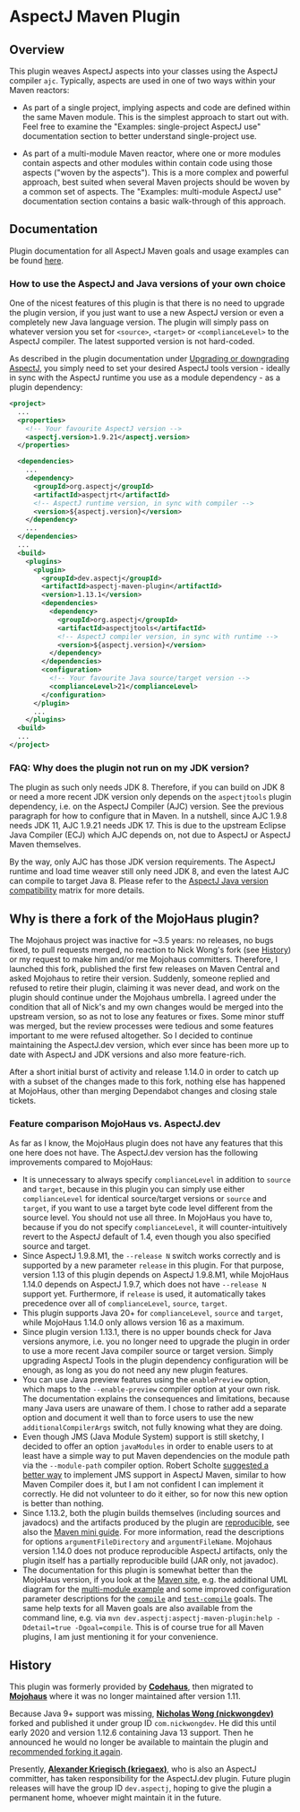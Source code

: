 # AspectJ Maven Plugin

## Overview 

This plugin weaves AspectJ aspects into your classes using the AspectJ compiler `ajc`.
Typically, aspects are used in one of two ways within your Maven reactors:

  * As part of a single project, implying aspects and code are defined within the same Maven module. This is the
    simplest approach to start out with. Feel free to examine the "Examples: single-project AspectJ use" documentation
    section to better understand single-project use.

  * As part of a multi-module Maven reactor, where one or more modules contain aspects and other modules within contain
    code using those aspects ("woven by the aspects"). This is a more complex and powerful approach, best suited when
    several Maven projects should be woven by a common set of aspects. The "Examples: multi-module AspectJ use"
    documentation section contains a basic walk-through of this approach.

## Documentation

Plugin documentation for all AspectJ Maven goals and usage examples can be found
[here](https://dev-aspectj.github.io/aspectj-maven-plugin/).

### How to use the AspectJ and Java versions of your own choice

One of the nicest features of this plugin is that there is no need to upgrade the plugin version, if you just want to
use a new AspectJ version or even a completely new Java language version. The plugin will simply pass on whatever
version you set for `<source>`, `<target>` or `<complianceLevel>` to the AspectJ compiler. The latest supported version
is not hard-coded.

As described in the plugin documentation under [Upgrading or downgrading AspectJ](https://dev-aspectj.github.io/aspectj-maven-plugin/usage.html#Upgrading_or_downgrading_AspectJ), you simply need to set your desired AspectJ tools version - ideally in sync
with the AspectJ runtime you use as a module dependency - as a plugin dependency:

```xml
<project>
  ...
  <properties>
    <!-- Your favourite AspectJ version -->
    <aspectj.version>1.9.21</aspectj.version>
  </properties>

  <dependencies>
    ...
    <dependency>
      <groupId>org.aspectj</groupId>
      <artifactId>aspectjrt</artifactId>
      <!-- AspectJ runtime version, in sync with compiler -->
      <version>${aspectj.version}</version>
    </dependency>
    ...
  </dependencies>
  ...
  <build>
    <plugins>
      <plugin>
        <groupId>dev.aspectj</groupId>
        <artifactId>aspectj-maven-plugin</artifactId>
        <version>1.13.1</version>
        <dependencies>
          <dependency>
            <groupId>org.aspectj</groupId>
            <artifactId>aspectjtools</artifactId>
            <!-- AspectJ compiler version, in sync with runtime -->
            <version>${aspectj.version}</version>
          </dependency>
        </dependencies>
        <configuration>
          <!-- Your favourite Java source/target version -->
          <complianceLevel>21</complianceLevel>
        </configuration>
      </plugin>
      ...
    </plugins>
  <build>
  ...
</project>
```

### FAQ: Why does the plugin not run on my JDK version?

The plugin as such only needs JDK 8. Therefore, if you can build on JDK 8 or need a more recent JDK version only depends
on the `aspectjtools` plugin dependency, i.e. on the AspectJ Compiler (AJC) version. See the previous paragraph for how
to configure that in Maven. In a nutshell, since AJC 1.9.8 needs JDK 11, AJC 1.9.21 needs JDK 17. This is due to the
upstream Eclipse Java Compiler (ECJ) which AJC depends on, not due to AspectJ or AspectJ Maven themselves.

By the way, only AJC has those JDK version requirements. The AspectJ runtime and load time weaver still only need JDK 8,
and even the latest AJC can compile to target Java 8. Please refer to the [AspectJ Java version
compatibility](https://github.com/eclipse-aspectj/aspectj/blob/master/docs/dist/doc/JavaVersionCompatibility.md)
matrix for more details.

## Why is there a fork of the MojoHaus plugin?

The Mojohaus project was inactive for ~3.5 years: no releases, no bugs fixed, to pull requests merged, no reaction to
Nick Wong's fork (see [History](#history)) or my request to make him and/or me Mojohaus committers. Therefore, I
launched this fork, published the first few releases on Maven Central and asked Mojohaus to retire their version.
Suddenly, someone replied and refused to retire their plugin, claiming it was never dead, and work on the plugin should
continue under the Mojohaus umbrella. I agreed under the condition that all of Nick's and my own changes would be merged
into the upstream version, so as not to lose any features or fixes. Some minor stuff was merged, but the review
processes were tedious and some features important to me were refused altogether. So I decided to continue maintaining
the AspectJ.dev version, which ever since has been more up to date with AspectJ and JDK versions and also more
feature-rich.

After a short initial burst of activity and release 1.14.0 in order to catch up with a subset of the changes made to
this fork, nothing else has happened at MojoHaus, other than merging Dependabot changes and closing stale tickets.

### Feature comparison MojoHaus vs. AspectJ.dev

As far as I know, the MojoHaus plugin does not have any features that this one here does not have. The AspectJ.dev
version has the following improvements compared to MojoHaus:

  * It is unnecessary to always specify `complianceLevel` in addition to `source` and `target`, because in this plugin
    you can simply use either `complianceLevel` for identical source/target versions or `source` and `target`, if you
    want to use a target byte code level different from the source level. You should not use all three. In MojoHaus you
    have to, because if you do not specify `complianceLevel`, it will counter-intuitively revert to the AspectJ default
    of 1.4, even though you also specified source and target.
  * Since AspectJ 1.9.8.M1, the `--release N` switch works correctly and is supported by a new parameter `release` in
    this plugin. For that purpose, version 1.13 of this plugin depends on AspectJ 1.9.8.M1, while MojoHaus 1.14.0
    depends on AspectJ 1.9.7, which does not have `--release N` support yet. Furthermore, if `release` is used, it
    automatically takes precedence over all of `complianceLevel`, `source`, `target`.
  * This plugin supports Java 20+ for `complianceLevel`, `source` and `target`, while MojoHaus 1.14.0 only allows
    version 16 as a maximum.
  * Since plugin version 1.13.1, there is no upper bounds check for Java versions anymore, i.e. you no longer need to
    upgrade the plugin in order to use a more recent Java compiler source or target version. Simply upgrading AspectJ
    Tools in the plugin dependency configuration will be enough, as long as you do not need any new plugin features. 
  * You can use Java preview features using the `enablePreview` option, which maps to the `--enable-preview` compiler
    option at your own risk. The documentation explains the consequences and limitations, because many Java users are
    unaware of them. I chose to rather add a separate option and document it well than to force users to use the new
    `additionalCompilerArgs` switch, not fully knowing what they are doing.
  * Even though JMS (Java Module System) support is still sketchy, I decided to offer an option `javaModules` in order
    to enable users to at least have a simple way to put Maven dependencies on the module path via the `--module-path`
    compiler option. Robert Scholte [suggested a better way](https://github.com/mojohaus/aspectj-maven-plugin/pull/100#discussion_r646632402)
    to implement JMS support in AspectJ Maven, similar to how Maven Compiler does it, but I am not confident I can
    implement it correctly. He did not volunteer to do it either, so for now this new option is better than nothing.
  * Since 1.13.2, both the plugin builds themselves (including sources and javadocs) and the artifacts produced by the
    plugin are [reproducible](https://reproducible-builds.org/), see also the
    [Maven mini guide](https://maven.apache.org/guides/mini/guide-reproducible-builds.html). For more information, read
    the descriptions for options `argumentFileDirectory` and `argumentFileName`. Mojohaus version 1.14.0 does not
    produce reproducible AspectJ artifacts, only the plugin itself has a partially reproducible build (JAR only, not
    javadoc).
  * The documentation for this plugin is somewhat better than the MojoHaus version, if you look at the
    [Maven site](https://dev-aspectj.github.io/aspectj-maven-plugin/), e.g. the additional UML diagram for the
    [multi-module example](https://dev-aspectj.github.io/aspectj-maven-plugin/multimodule/multimodule_strategy.html)
    and some improved configuration parameter descriptions for the
    [`compile`](https://dev-aspectj.github.io/aspectj-maven-plugin/compile-mojo.html) and
    [`test-compile`](https://dev-aspectj.github.io/aspectj-maven-plugin/test-compile-mojo.html) goals. The same
    help texts for all Maven goals are also available from the command line, e.g. via
    `mvn dev.aspectj:aspectj-maven-plugin:help -Ddetail=true -Dgoal=compile`. This is of course true for all Maven
    plugins, I am just mentioning it for your convenience.

## History

This plugin was formerly provided by [**Codehaus**](https://www.infoworld.com/article/2892227/codehaus-the-once-great-house-of-code-has-fallen.html),
then migrated to [**Mojohaus**](https://www.mojohaus.org/) where it was no longer maintained after version 1.11.

Because Java 9+ support was missing, [**Nicholas Wong (nickwongdev)**](https://github.com/nickwongdev) forked and
published it under group ID `com.nickwongdev`. He did this until early 2020 and version 1.12.6 containing Java 13
support. Then he announced he would no longer be available to maintain the plugin and
[recommended forking it again](https://github.com/mojohaus/aspectj-maven-plugin/pull/45#issuecomment-803142741).

Presently, [**Alexander Kriegisch (kriegaex)**](https://github.com/kriegaex), who is also an AspectJ committer, has
taken responsibility for the AspectJ.dev plugin. Future plugin releases will have the group ID `dev.aspectj`, hoping
to give the plugin a permanent home, whoever might maintain it in the future.
